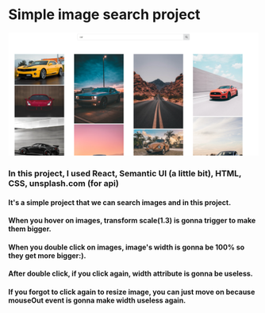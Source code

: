# Simple image search project 

![](https://github.com/kutlukarakoc/Image-Search-with-React/blob/main/searchImagesProject.png)

### In this project, I used React, Semantic UI (a little bit), HTML, CSS, unsplash.com (for api)

#### It's a simple project that we can search images and in this project.
#### When you hover on images, transform scale(1.3) is gonna trigger to make them bigger.
#### When you double click on images, image's width is gonna be 100% so they get more bigger:). 
#### After double click, if you click again, width attribute is gonna be useless.
#### If you forgot to click again to resize image, you can just move on because mouseOut event is gonna make width useless again.
